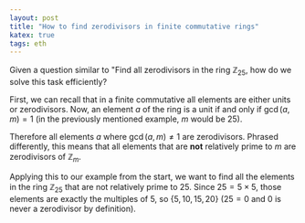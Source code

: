 ```yaml
---
layout: post
title: "How to find zerodivisors in finite commutative rings"
katex: true
tags: eth
---
```


Given a question similar to "Find all zerodivisors in the ring $\mathbb{Z}_25$, how do we solve this task efficiently?

First, we can recall that in a finite commutative all elements are either units or zerodivisors. Now, an element $a$ of the ring is a unit if and only if $\gcd(a,m) = 1$ (in the previously mentioned example, $m$ would be 25).

Therefore all elements $a$ where $\gcd(a,m) \ne 1$ are zerodivisors. Phrased differently, this means that all elements that are **not** relatively prime to $m$ are zerodivisors of $\mathbb{Z}_m$.

Applying this to our example from the start, we want to find all the elements in the ring $\mathbb{Z}_25$ that are not relatively prime to $25$. Since $25 = 5 \times 5$, those elements are exactly the multiples of $5$, so $\{5, 10, 15, 20\}$ ($25 = 0$ and $0$ is never a zerodivisor by definition).
